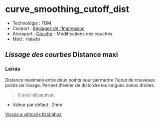 # curve\_smoothing\_cutoff\_dist

* Technológia : FDM
* Csoport : [Réglages de l'Impression](../print_settings/print_settings.md)
* Alcsoport : [Couche](../print_settings/print_settings.md#couche) - Modifications des couches
* Mód : Haladó

## _Lissage des courbes_ Distance maxi

### Leírás

Distance maximale entre deux points pour permettre l'ajout de nouveaux points de lissage. Permet d'éviter de distordre les longues zones droites.

> 0 pour désactiver.

* Valeur par défaut : 2mm

[Vissza a változók listájához](variable_list.md)


